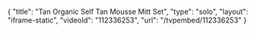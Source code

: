 {
    "title": "Tan Organic Self Tan Mousse   Mitt Set",
    "type": "solo",
    "layout": "iframe-static",
    "videoId": "112336253",
    "url": "\/tvpembed\/112336253"
}